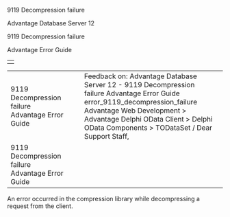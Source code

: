 9119 Decompression failure




Advantage Database Server 12  

9119 Decompression failure

Advantage Error Guide

|  |
| --- |
|  |

|  |  |  |  |  |
| --- | --- | --- | --- | --- |
| 9119 Decompression failure  Advantage Error Guide |  |  | Feedback on: Advantage Database Server 12 - 9119 Decompression failure Advantage Error Guide error\_9119\_decompression\_failure Advantage Web Development > Advantage Delphi OData Client > Delphi OData Components > TODataSet / Dear Support Staff, |  |
| 9119 Decompression failure  Advantage Error Guide |  |  |  |  |

An error occurred in the compression library while decompressing a request from the client.